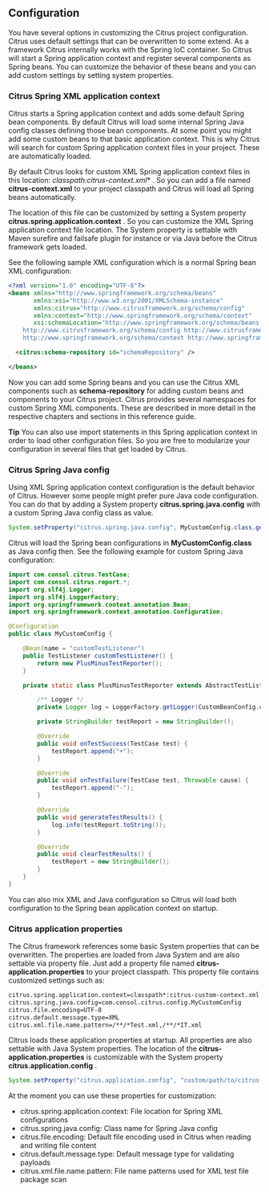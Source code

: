 ## Configuration

You have several options in customizing the Citrus project configuration. Citrus uses default settings that can be overwritten to some extend. As a framework Citrus internally works with the Spring IoC container. So Citrus will start a Spring application context and register several components as Spring beans. You can customize the behavior of these beans and you can add custom settings by setting system properties.

### Citrus Spring XML application context

Citrus starts a Spring application context and adds some default Spring bean components. By default Citrus will load some internal Spring Java config classes defining those bean components. At some point you might add some custom beans to that basic application context. This is why Citrus will search for custom Spring application context files in your project. These are automatically loaded.

By default Citrus looks for custom XML Spring application context files in this location: **classpath*:citrus-context.xml** . So you can add a file named **citrus-context.xml** to your project classpath and Citrus will load all Spring beans automatically.

The location of this file can be customized by setting a System property **citrus.spring.application.context** . So you can customize the XML Spring application context file location. The System property is settable with Maven surefire and failsafe plugin for instance or via Java before the Citrus framework gets loaded.

See the following sample XML configuration which is a normal Spring bean XML configuration:

```xml
<?xml version="1.0" encoding="UTF-8"?>
<beans xmlns="http://www.springframework.org/schema/beans"
       xmlns:xsi="http://www.w3.org/2001/XMLSchema-instance"
       xmlns:citrus="http://www.citrusframework.org/schema/config"
       xmlns:context="http://www.springframework.org/schema/context"
       xsi:schemaLocation="http://www.springframework.org/schema/beans http://www.springframework.org/schema/beans/spring-beans.xsd
    http://www.citrusframework.org/schema/config http://www.citrusframework.org/schema/config/citrus-config.xsd
    http://www.springframework.org/schema/context http://www.springframework.org/schema/context/spring-context.xsd">

  <citrus:schema-repository id="schemaRepository" />

</beans>
```

Now you can add some Spring beans and you can use the Citrus XML components such as **schema-repository** for adding custom beans and components to your Citrus project. Citrus provides several namespaces for custom Spring XML components. These are described in more detail in the respective chapters and sections in this reference guide.

**Tip**
You can also use import statements in this Spring application context in order to load other configuration files. So you are free to modularize your configuration in several files that get loaded by Citrus.

### Citrus Spring Java config

Using XML Spring application context configuration is the default behavior of Citrus. However some people might prefer pure Java code configuration. You can do that by adding a System property **citrus.spring.java.config** with a custom Spring Java config class as value.

```java
System.setProperty("citrus.spring.java.config", MyCustomConfig.class.getName())
```

Citrus will load the Spring bean configurations in **MyCustomConfig.class** as Java config then. See the following example for custom Spring Java configuration:

```java
import com.consol.citrus.TestCase;
import com.consol.citrus.report.*;
import org.slf4j.Logger;
import org.slf4j.LoggerFactory;
import org.springframework.context.annotation.Bean;
import org.springframework.context.annotation.Configuration;

@Configuration
public class MyCustomConfig {

    @Bean(name = "customTestListener")
    public TestListener customTestListener() {
        return new PlusMinusTestReporter();
    }

    private static class PlusMinusTestReporter extends AbstractTestListener implements TestReporter {

        /** Logger */
        private Logger log = LoggerFactory.getLogger(CustomBeanConfig.class);

        private StringBuilder testReport = new StringBuilder();

        @Override
        public void onTestSuccess(TestCase test) {
            testReport.append("+");
        }

        @Override
        public void onTestFailure(TestCase test, Throwable cause) {
            testReport.append("-");
        }

        @Override
        public void generateTestResults() {
            log.info(testReport.toString());
        }

        @Override
        public void clearTestResults() {
            testReport = new StringBuilder();
        }
    }
}
```

You can also mix XML and Java configuration so Citrus will load both configuration to the Spring bean application context on startup.

### Citrus application properties

The Citrus framework references some basic System properties that can be overwritten. The properties are loaded from Java System and are also settable via property file. Just add a property file named **citrus-application.properties** to your project classpath. This property file contains customized settings such as:

```xml
citrus.spring.application.context=classpath*:citrus-custom-context.xml
citrus.spring.java.config=com.consol.citrus.config.MyCustomConfig
citrus.file.encoding=UTF-8
citrus.default.message.type=XML
citrus.xml.file.name.pattern=/**/*Test.xml,/**/*IT.xml
```

Citrus loads these application properties at startup. All properties are also settable with Java System properties. The location of the **citrus-application.properties** is customizable with the System property **citrus.application.config** .

```java
System.setProperty("citrus.application.config", "custom/path/to/citrus-application.properties")
```

At the moment you can use these properties for customization:

* citrus.spring.application.context: File location for Spring XML configurations
* citrus.spring.java.config: Class name for Spring Java config
* citrus.file.encoding: Default file encoding used in Citrus when reading and writing file content
* citrus.default.message.type: Default message type for validating payloads
* citrus.xml.file.name.pattern: File name patterns used for XML test file package scan


